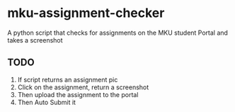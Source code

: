 # mku-assignment-checker
A python script that checks for assignments on the MKU student Portal and takes a screenshot
## TODO
1. If script returns an assignment pic
2. Click on the assignment, return a screenshot
3. Then upload the assignment to the portal
4. Then Auto Submit it